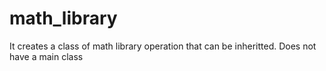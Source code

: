 # math_library
It creates a class of math library operation that can be inheritted. Does not have a main class
